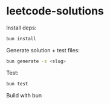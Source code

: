 # leetcode-solutions

Install deps:

```bash
bun install
```

Generate solution + test files:

```bash
bun generate -s <slug>

```

Test:

```bash
bun test

```

Build with bun
